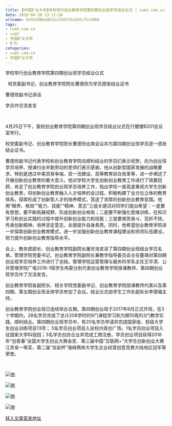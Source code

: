 ```yaml
---
title: [中国矿业大学]学校举行创业教育学院第四期创业班学员结业仪式 | cumt.com.cn
date: 2019-04-28 13:11:18
urlname: be93298ba9b33c2342f4cd24c75c59b0
tags: 
- cumt.com.cn
- cumt
- 中国矿业大学
- 矿大
categories:
- cumt.com.cn
- 中国矿业大学
---
```


学校举行创业教育学院第四期创业班学员结业仪式

  校党委副书记、创业教育学院院长曹德欣为学员颁发结业证书  

曹德欣副书记讲话  

学员作交流发言  

  

4月25日下午，我校创业教育学院第四期创业班学员结业仪式在行健楼B201会议室举行。

校党委副书记、创业教育学院院长曹德欣出席会议并为第四期创业班学员逐一颁发结业证书。

曹德欣副书记代表学校和创业教育学院向顺利结业的学员们表示祝贺，向为创业班学员培养、授课付出辛勤劳动的老师们表示感谢。他从创新型国家发展的战略要求，特别是透过中美贸易争端、双一流建设、高等教育综合改革等，进一步阐述了开展创新创业教育的重大意义。他对学校大学生创新创业教育工作进行了简要回顾，肯定了创业教育学院创业班学员培养工作，指出学校一直高度重视大学生创新创业教育，将创新创业教育融入人才培养的全过程，积极构建了全方位立体的教育体系，探索形成了创新型人才的培养模式，营造了浓厚的创新创业教育氛围。他用“眼界、格局”“能力、技能”“精神、意志”三组关键词对同学们提出希望：一是要有思想，要不断拓展视野，形成创新创业格局；二是要不断强化思维训练，在知识学习和创业实践的过程中提升创新创业能力和技能；三是要艰苦奋斗、百折不挠，传承创新精神，培养坚定意志，全面提升自身素质。同时，他希望创业教育学院进一步探索创新创业教育模式，进一步加强创新创业教育课程建设和师资队伍建设，努力提升创新创业教育指导水平。

会上，教务部部长、创业教育学院副院长屠世浩宣读了第四期创业班结业学员名单。管理学院党委书记、创业教育学院副院长兼教学指导委员会主任董靖对第四期创业班学员培养工作进行了总结。管理学院运营管理与服务科学系主任王华清、公共管理学院广电2016-1班学生冉蒙分别代表创业教育学院授课教师、第四期创业班学员作了交流发言。

创业教育学院各副院长、相关学院党委副书记、创业教育学院授课教师代表以及第四期、第五期创业班全体学员参加了会议。结业仪式由学生工作处副处长李德福主持。

创业教育学院创业班已连续举办五期。第四期创业班于2017年8月正式开班，在3个学期内，28名学员完成了总计208学时的9门课程学习和为期10周的3门教学实践，顺利结业。第四期创业班学员中，有20名学员申请并完成国家级、校级大学生创业训练项目13项； 5名学员创业项目入驻校内青创广场，1名学员创业项目入驻国家大学科技园；3名学员创办企业并完成工商注册。学员创业项目获得2018年“创青春”全国大学生创业大赛金奖、第三届中国“互联网+”大学生创新创业大赛江苏省一等奖、第二届“龙岩杯”海峡两岸大学生企业经营创意竞赛大陆地区冠军等荣誉。

  

![图](http://xwzx.cumt.edu.cn/_upload/article/images/17/75/0c6704084a5ab71aea588530fa98/a322f6f7-26e3-48b9-8319-7e91961371aa.jpg)

![图](http://xwzx.cumt.edu.cn/_upload/article/images/17/75/0c6704084a5ab71aea588530fa98/351d8b0f-0e2e-45de-9241-fba986880251.jpg)

![图](http://xwzx.cumt.edu.cn/_upload/article/images/17/75/0c6704084a5ab71aea588530fa98/b64f784d-9827-422e-a23d-74e2e8685721.jpg)

![图](http://xwzx.cumt.edu.cn/_upload/article/images/17/75/0c6704084a5ab71aea588530fa98/c29befce-8386-4e2c-8d93-7d2af0ec496b.jpg)

[转入文章首发地址](http://xwzx.cumt.edu.cn/f7/d6/c513a522198/page.htm)